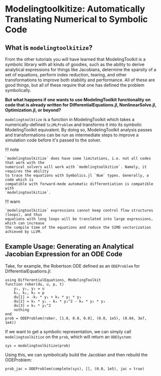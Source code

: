 # Modelingtoolkitize: Automatically Translating Numerical to Symbolic Code

## What is `modelingtoolkitize`?

From the other tutorials you will have learned that ModelingToolkit is a symbolic library
with all kinds of goodies, such as the ability to derive analytical expressions for things
like Jacobians, determine the sparsity of a set of equations, perform index reduction,
tearing, and other transformations to improve both stability and performance. All of these
are good things, but all of these require that one has defined the problem symbolically.

**But what happens if one wants to use ModelingToolkit functionality on code that is already
written for DifferentialEquations.jl, NonlinearSolve.jl, Optimization.jl, or beyond?**

`modelingtoolktize` is a function in ModelingToolkit which takes a numerically-defined
`SciMLProblem` and transforms it into its symbolic ModelingToolkit equivalent. By doing
so, ModelingToolkit analysis passes and transformations can be run as intermediate steps
to improve a simulation code before it's passed to the solver.

!!! note
    
    `modelingtoolkitize` does have some limitations, i.e. not all codes that work with the
    numerical solvers will work with `modelingtoolkitize`. Namely, it requires the ability
    to trace the equations with Symbolics.jl `Num` types. Generally, a code which is
    compatible with forward-mode automatic differentiation is compatible with
    `modelingtoolkitize`.

!!! warn
    
    `modelingtoolkitize` expressions cannot keep control flow structures (loops), and thus
    equations with long loops will be translated into large expressions, which can increase
    the compile time of the equations and reduce the SIMD vectorization achieved by LLVM.

## Example Usage: Generating an Analytical Jacobian Expression for an ODE Code

Take, for example, the Robertson ODE
defined as an `ODEProblem` for DifferentialEquations.jl:

```@example mtkize
using DifferentialEquations, ModelingToolkit
function rober(du, u, p, t)
    y₁, y₂, y₃ = u
    k₁, k₂, k₃ = p
    du[1] = -k₁ * y₁ + k₃ * y₂ * y₃
    du[2] = k₁ * y₁ - k₂ * y₂^2 - k₃ * y₂ * y₃
    du[3] = k₂ * y₂^2
    nothing
end
prob = ODEProblem(rober, [1.0, 0.0, 0.0], (0.0, 1e5), (0.04, 3e7, 1e4))
```

If we want to get a symbolic representation, we can simply call `modelingtoolkitize`
on the `prob`, which will return an `ODESystem`:

```@example mtkize
sys = modelingtoolkitize(prob)
```

Using this, we can symbolically build the Jacobian and then rebuild the ODEProblem:

```@example mtkize
prob_jac = ODEProblem(complete(sys), [], (0.0, 1e5), jac = true)
```
